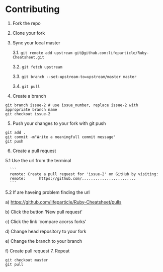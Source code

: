 # Contributing

1. Fork the repo
2. Clone your fork
3. Sync your local master

    3.1. ```git remote add upstream git@github.com:lifeparticle/Ruby-Cheatsheet.git```
    
    3.2. ```git fetch upstream```
    
    3.3. ```git branch --set-upstream-to=upstream/master master```
    
    3.4. ```git pull```
    
4. Create a branch
```
git branch issue-2 # use issue_number, replace issue-2 with appropriate branch name 
git checkout issue-2
```
5. Push your changes to your fork with git push
```
git add .
git commit -m"Write a meaningfull commit message"
git push
```
6. Create a pull request
  
  5.1 Use the url from the terminal
  
      ```
      remote: Create a pull request for 'issue-2' on GitHub by visiting:
      remote:      https://github.com/........................
      ```
   5.2 If are haveing problem finding the url
   
   a) https://github.com/lifeparticle/Ruby-Cheatsheet/pulls
   
   b) Click the button 'New pull request'
   
   c) Click the link 'compare acorss forks'
   
   d) Change head repository to your fork
   
   e) Change the branch to your branch
   
   f) Create pull request
7. Repeat

   ```
   git checkout master
   git pull
   ```
